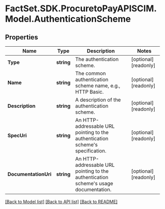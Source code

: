 # FactSet.SDK.ProcuretoPayAPISCIM.Model.AuthenticationScheme

## Properties

Name | Type | Description | Notes
------------ | ------------- | ------------- | -------------
**Type** | **string** | The authentication scheme. | [optional] [readonly] 
**Name** | **string** | The common authentication scheme name, e.g., HTTP Basic. | [optional] [readonly] 
**Description** | **string** | A description of the authentication scheme. | [optional] [readonly] 
**SpecUri** | **string** | An HTTP-addressable URL pointing to the authentication scheme&#39;s specification. | [optional] [readonly] 
**DocumentationUri** | **string** | An HTTP-addressable URL pointing to the authentication scheme&#39;s usage documentation. | [optional] [readonly] 

[[Back to Model list]](../README.md#documentation-for-models) [[Back to API list]](../README.md#documentation-for-api-endpoints) [[Back to README]](../README.md)

